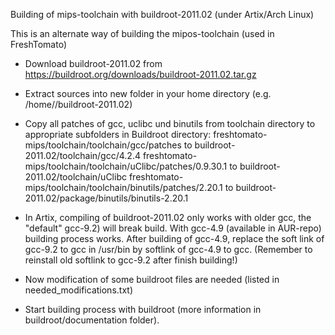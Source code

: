 Building of mips-toolchain with buildroot-2011.02 (under Artix/Arch Linux)

This is an alternate way of building the mipos-toolchain (used in FreshTomato)

- Download buildroot-2011.02 from https://buildroot.org/downloads/buildroot-2011.02.tar.gz
- Extract sources into new folder in your home directory (e.g. /home/<username>/buildroot-2011.02)
- Copy all patches of gcc, uclibc und binutils from toolchain directory to appropriate subfolders in Buildroot directory:
	freshtomato-mips/toolchain/toolchain/gcc/patches to buildroot-2011.02/toolchain/gcc/4.2.4
	freshtomato-mips/toolchain/toolchain/uClibc/patches/0.9.30.1 to buildroot-2011.02/toolchain/uClibc
	freshtomato-mips/toolchain/toolchain/binutils/patches/2.20.1 to buildroot-2011.02/package/binutils/binutils-2.20.1
  
- In Artix, compiling of buildroot-2011.02 only works with older gcc, the "default" gcc-9.2) will break build.
  With gcc-4.9 (available in AUR-repo) building process works. 
  After building of gcc-4.9, replace the soft link of gcc-9.2 to gcc in /usr/bin by softlink of gcc-4.9 to gcc.
  (Remember to reinstall old softlink to gcc-9.2 after finish building!) 
- Now modification of some buildroot files are needed (listed in needed_modifications.txt)
- Start building process with buildroot (more information in buildroot/documentation folder).
